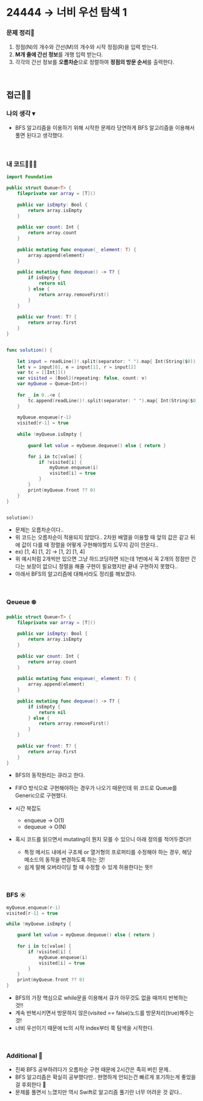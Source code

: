 # 24444 → 너비 우선 탐색 1
### 문제 정리📝
1. 정점(N)의 개수와 간선(M)의 개수와 시작 정점(R)을 입력 받는다.
2. **M개 줄에 간선 정보**를 개행 입력 받는다.
3. 각각의 간선 정보를 **오름차순**으로 정렬하여 **정점의 방문 순서**를 출력한다.

</br>

## 접근🚶🏻
### 나의 생각 ▾
- BFS 알고리즘을 이용하기 위해 시작한 문제라 당연하게 BFS 알고리즘을 이용해서 풀면 된다고 생각했다.

</br>

### 내 코드👨🏻‍💻
```swift
import Foundation

public struct Queue<T> {
    fileprivate var array = [T]()
    
    public var isEmpty: Bool {
        return array.isEmpty
    }
    
    public var count: Int {
        return array.count
    }
    
    public mutating func enqueue(_ element: T) {
        array.append(element)
    }
    
    public mutating func dequeue() -> T? {
        if isEmpty {
            return nil
        } else {
            return array.removeFirst()
        }
    }
    
    public var front: T? {
        return array.first
    }
}


func solution() {
    
    let input = readLine()!.split(separator: " ").map{ Int(String($0))! }
    let v = input[0], e = input[1], r = input[2]
    var tc = [[Int]]()
    var visited = [Bool](repeating: false, count: v)
    var myQueue = Queue<Int>()
    
    for _ in 0..<e {
        tc.append(readLine()!.split(separator: " ").map{ Int(String($0))! })
    }
    
    myQueue.enqueue(r-1)
    visited[r-1] = true
    
    while !myQueue.isEmpty {
        
        guard let value = myQueue.dequeue() else { return }

        for i in tc[value] {
            if !visited[i] {
                myQueue.enqueue(i)
                visited[i] = true
            }
        }
        print(myQueue.front ?? 0)
    }
}


solution()
```

- 문제는 오름차순이다..
- 위 코드는 오름차순이 적용되지 않았다.. 2차원 배열을 이용할 때 앞의 값은 같고 뒤에 값이 다를 때 정렬을 어떻게 구현해야할지 도무지 감이 안온다..
- ex) [1, 4] [1, 2] → [1, 2] [1, 4]
- 위 예시처럼 2개씩만 있으면 그냥 하드코딩하면 되는데 1번에서 꼭 2개의 정점만 간다는 보장이 없으니 정렬을 해줄 구현이 필요했지만 끝내 구현하지 못했다..
- 아래서 BFS의 알고리즘에 대해서라도 정리를 해보겠다. 

</br>

### Qeueue ❄️
```swift
public struct Queue<T> {
    fileprivate var array = [T]()
    
    public var isEmpty: Bool {
        return array.isEmpty
    }
    
    public var count: Int {
        return array.count
    }
    
    public mutating func enqueue(_ element: T) {
        array.append(element)
    }
    
    public mutating func dequeue() -> T? {
        if isEmpty {
            return nil
        } else {
            return array.removeFirst()
        }
    }
    
    public var front: T? {
        return array.first
    }
}
```

* BFS의 동작원리는 큐라고 한다.
* FIFO 방식으로 구현해야하는 경우가 나오기 때문인데 위 코드로 Queue를 Generic으로 구현했다.

* 시간 복잡도
    * enqueue → O(1)
    * dequeue → O(N)
    
* 혹시 코드를 읽으면서 mutating이 뭔지 모를 수 있으니 아래 정의를 적어두겠다!!
    * 특정 메서드 내에서 구조체 or 열거형의 프로퍼티를 수정해야 하는 경우, 해당 메소드의 동작을 변경하도록 하는 것!
    * 쉽게 말해 오버라이딩 할 때 수정할 수 있게 허용한다는 뜻!! 

</br>

### BFS ☀️
```swift
myQueue.enqueue(r-1)
visited[r-1] = true

while !myQueue.isEmpty {

    guard let value = myQueue.dequeue() else { return }
    
    for i in tc[value] {
        if !visited[i] {
            myQueue.enqueue(i)
            visited[i] = true
        }
    }
    print(myQueue.front ?? 0)
}
```

* BFS의 가장 핵심으로 while문을 이용해서 큐가 아무것도 없을 때까지 반복하는 것!!
* 계속 반복시키면서 방문하지 않은(visited == false)노드를 방문처리(true)해주는 것!
* 너비 우선이기 때문에 tc의 시작 index부터 쭉 탐색을 시작한다.

</br>


### Additional 📂
- 진짜 BFS 공부하려다가 오름차순 구현 때문에 2시간은 족히 버린 문제..
- BFS 알고리즘은 확실히 공부했다만.. 현명하게 안되는건 빠르게 포기하는게 좋았을 걸 후회한다 🥲
- 문제를 풀면서 느꼈지만 역시 Swift로 알고리즘 풀기란 너무 어려운 것 같다..
